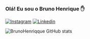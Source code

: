 ### Olá! Eu sou o Bruno Henrique ✋

[![Instagram](https://img.shields.io/badge/Instagram-E4405F?style=for-the-badge&logo=instagram&logoColor=white)](https://www.instagram.com/brunohenriq_ue/)
[![Linkedin](https://img.shields.io/badge/LinkedIn-0077B5?style=for-the-badge&logo=linkedin&logoColor=white)](https://www.linkedin.com/in/bruno-henrique1/)

![BrunoHenriqque GitHub stats](https://github-readme-stats.vercel.app/api?username=BrunoHenriqque&show_icons=true&theme=dark)





